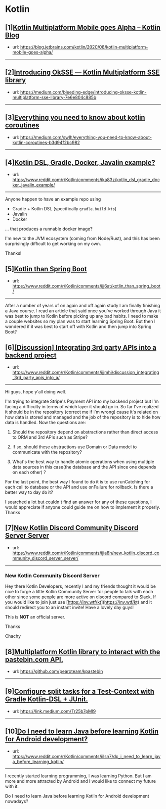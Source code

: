 # Kotlin
## [1][Kotlin Multiplatform Mobile goes Alpha – Kotlin Blog](https://www.reddit.com/r/Kotlin/comments/ik1x3g/kotlin_multiplatform_mobile_goes_alpha_kotlin_blog/)
- url: https://blog.jetbrains.com/kotlin/2020/08/kotlin-multiplatform-mobile-goes-alpha/
---

## [2][Introducing OkSSE — Kotlin Multiplatform SSE library](https://www.reddit.com/r/Kotlin/comments/ikjajz/introducing_oksse_kotlin_multiplatform_sse_library/)
- url: https://medium.com/bleeding-edge/introducing-oksse-kotlin-multiplatform-sse-library-7e6e804c885b
---

## [3][Everything you need to know about kotlin coroutines](https://www.reddit.com/r/Kotlin/comments/ijxa1f/everything_you_need_to_know_about_kotlin/)
- url: https://medium.com/swlh/everything-you-need-to-know-about-kotlin-coroutines-b3d94f2bc982
---

## [4][Kotlin DSL, Gradle, Docker, Javalin example?](https://www.reddit.com/r/Kotlin/comments/ika83z/kotlin_dsl_gradle_docker_javalin_example/)
- url: https://www.reddit.com/r/Kotlin/comments/ika83z/kotlin_dsl_gradle_docker_javalin_example/
---
Anyone happen to have an example repo using 
- Gradle + Kotlin DSL (specifically `gradle.build.kts`)
- Javalin
- Docker

... that produces a runnable docker image?

I'm new to the JVM ecosystem (coming from Node/Rust), and this has been surprisingly difficult to get working on my own.

Thanks!
## [5][Kotlin than Spring Boot](https://www.reddit.com/r/Kotlin/comments/ijj6at/kotlin_than_spring_boot/)
- url: https://www.reddit.com/r/Kotlin/comments/ijj6at/kotlin_than_spring_boot/
---
After a number of years of on again and off again study I am finally finishing a Java course.  I read an article that said once you've worked through Java it was best to jump to Kotlin before picking up any bad habits.  I need to make a couple websites so my plan was to start learning Spring Boot.  But then I wondered if it was best to start off with Kotlin and then jump into Spring Boot?
## [6][[Discussion] Integrating 3rd party APIs into a backend project](https://www.reddit.com/r/Kotlin/comments/ijjmhi/discussion_integrating_3rd_party_apis_into_a/)
- url: https://www.reddit.com/r/Kotlin/comments/ijjmhi/discussion_integrating_3rd_party_apis_into_a/
---
Hi guys, hope y'all doing well.

I'm trying to integrate Stripe's Payment API into my backend project but I'm facing a difficulty in terms of which layer it should go in. So far I've realized it should be in the repository (correct me if I'm wrong) cause it's related on how data is stored and managed and the job of the repository is to hide how data is handled. Now the questions are:

1. Should the repository depend on abstractions rather than direct access to ORM and 3rd APIs such as Stripe? 

2. If so, should these abstractions use Domain or Data model to communicate with the repository?

3. What's the best way to handle atomic operations when using multiple data sources in this case(the database and the API since one depends on each other) ?

For the last point, the best way I found to do it is to use runCatching for each call to database or the API and use onFailure for rollback. Is there a better way to day do it? 

I searched a lot but couldn't find an answer for any of these questions, I would appreciate if anyone could guide me on how to implement it properly. Thanks
## [7][New Kotlin Discord Community Discord Server Server](https://www.reddit.com/r/Kotlin/comments/ijia8h/new_kotlin_discord_community_discord_server_server/)
- url: https://www.reddit.com/r/Kotlin/comments/ijia8h/new_kotlin_discord_community_discord_server_server/
---
### New Kotlin Community Discord Server

Hey there Kotlin Developers, recently I and my friends thought it would be nice to forge a little Kotlin Community Server for people to talk with each other since some people are more active on discord compared to Slack. If you would like to join just use [https://inv.wtf/kt](https://inv.wtf/kt) and it should redirect you to an instant invite! Have a lovely day guys!  

This is **NOT** an official server.

Thanks   


Chachy
## [8][Multiplatform Kotlin library to interact with the pastebin.com API.](https://www.reddit.com/r/Kotlin/comments/ij1iqr/multiplatform_kotlin_library_to_interact_with_the/)
- url: https://github.com/pearxteam/kpastebin
---

## [9][Configure split tasks for a Test-Context with Gradle Kotlin-DSL + JUnit.](https://www.reddit.com/r/Kotlin/comments/iivsje/configure_split_tasks_for_a_testcontext_with/)
- url: https://link.medium.com/Tr25b7pMl9
---

## [10][Do I need to learn Java before learning Kotlin for Android development?](https://www.reddit.com/r/Kotlin/comments/iilsn7/do_i_need_to_learn_java_before_learning_kotlin/)
- url: https://www.reddit.com/r/Kotlin/comments/iilsn7/do_i_need_to_learn_java_before_learning_kotlin/
---
I recently started learning programming, I was learning Python. But I am more and more attracted by Android and I would like to connect my future with it. 

Do I need to learn Java before learning Kotlin for Android development nowadays?
